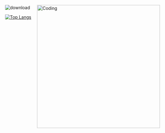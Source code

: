 <img align="right" alt="Coding" width="400" src="">![download](https://user-images.githubusercontent.com/70734883/160161865-50ca940f-d090-4a4d-a480-2fa6dbe9d757.png)

[![Top Langs](https://github-readme-stats.vercel.app/api/top-langs/?username=daronadams)](https://github.com/anuraghazra/github-readme-stats)
